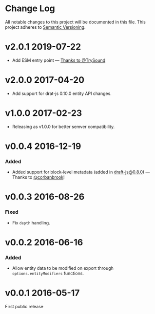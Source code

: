 # Change Log

All notable changes to this project will be documented in this file.
This project adheres to [Semantic Versioning](http://semver.org/).

# v2.0.1 2019-07-22

* Add ESM entry point — [Thanks to @TrySound](https://github.com/icelab/draft-js-ast-exporter/pull/9)

# v2.0.0 2017-04-20

* Add support for drat-js 0.10.0 entity API changes.

# v1.0.0 2017-02-23

* Releasing as v1.0.0 for better semver compatibility.

# v0.0.4 2016-12-19

### Added

* Added support for block-level metadata (added in draft-js@0.8.0) — Thanks to [@corbanbrook](https://github.com/icelab/draft-js-ast-exporter/pull/5)!

# v0.0.3 2016-08-26

### Fixed

* Fix `depth` handling.

# v0.0.2 2016-06-16

### Added

* Allow entity data to be modified on export through `options.entityModifiers` functions.

# v0.0.1 2016-05-17

First public release
